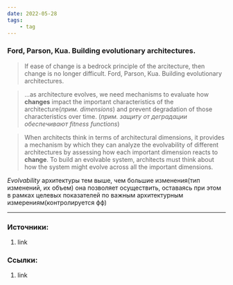 ```yaml
---
date: 2022-05-28
tags:
    - tag
---
```


### Ford, Parson, Kua. Building evolutionary architectures.

> If ease of change is a bedrock principle of the arcitecture, then change is no longer difficult. Ford, Parson, Kua. Building evolutionary architectures.

> ...as architecture evolves, we need mechanisms to evaluate how **changes** impact the important characteristics of the architecture(*прим. dimensions*) and prevent degradation of those characteristics over time. (*прим. защиту от деградации обеспечивают fitness functions*)

> When architects think in terms of architectural dimensions, it provides a mechanism by which they can analyze the evolvability of different architectures by assessing how each important dimension reacts to **change**. To build an evolvable system, architects must think about how the system might evolve across all the important dimensions.

*Evolvability* архитектуры тем выше, чем большие изменения(тип изменений, их объем) она позволяет осуществить, оставаясь при этом в рамках целевых показателей по важным архитектурным измерениям(контролируется фф)

---

### Источники:
1. link

### Ссылки:
1. link
